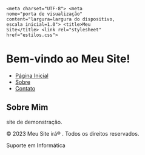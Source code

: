 <!DOCTYPE html> <html lang="pt-br"> <head>
    <meta charset="UTF-8"> <meta
    nome="porta de visualização"
    content="largura=largura do dispositivo,
    escala inicial=1.0"> <title>Meu
    Site</title> <link rel="stylesheet"
    href="estilos.css">
</head> <corpo>
    <cabeçalho>
        <h1>Bem-vindo ao Meu Site!</h1>
    </header> <nav>
        <ul> <li><a href="#">Página
            Inicial</a></li> <li><a
            href="#">Sobre</a></li> <li><a
            href="#">Contato</a></li>
        </ul> </nav> <principal>
        <section> <h2>Sobre Mim</h2> <p> site
            de demonstração.</p> </section>
    </main> <rodapé>
        <p>© 2023 Meu Site irá® . Todos
    os direitos reservados.</p> </footer>
</body> </html>
      
Suporte em Informática 
